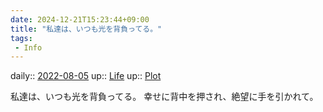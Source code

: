 ```yaml
---
date: 2024-12-21T15:23:44+09:00
title: "私達は、いつも光を背負ってる。"
tags:
 - Info
---
```


daily:: [2022-08-05](../Daily_Note/2022-08-05.md)
up:: [Life](../Bar/Novel/Chaos/Life.md)
up:: [Plot](../Bar/Novel/Chaos/Plot.md)

私達は、いつも光を背負ってる。
幸せに背中を押され、絶望に手を引かれて。